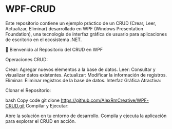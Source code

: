# WPF-CRUD
Este repositorio contiene un ejemplo práctico de un CRUD (Crear, Leer, Actualizar, Eliminar) desarrollado en WPF (Windows Presentation Foundation), una tecnología de interfaz gráfica de usuario para aplicaciones de escritorio en el ecosistema .NET.

🚀 Bienvenido al Repositorio del CRUD en WPF

Operaciones CRUD:

Crear: Agregar nuevos elementos a la base de datos.
Leer: Consultar y visualizar datos existentes.
Actualizar: Modificar la información de registros.
Eliminar: Eliminar registros de la base de datos.
Interfaz Gráfica Atractiva:

Clonar el Repositorio:

bash
Copy code
git clone https://github.com/AlexRmCreative/WPF-CRUD.git
Compilar y Ejecutar:

Abre la solución en tu entorno de desarrollo.
Compila y ejecuta la aplicación para explorar el CRUD en acción.
